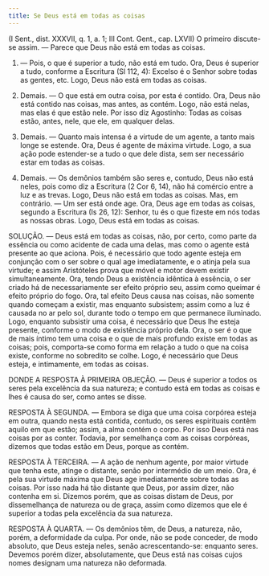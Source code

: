 ```yaml
---
title: Se Deus está em todas as coisas
---
```


(I Sent., dist. XXXVII, q. 1, a. 1; III Cont. Gent., cap. LXVII)
  O primeiro discute-se assim. — Parece que Deus não está em todas as coisas.  

1. — Pois, o que é superior a tudo, não está em tudo. Ora, Deus é superior a tudo, conforme a Escritura (Sl 112, 4): Excelso é o Senhor sobre todas as gentes, etc. Logo, Deus não está em todas as coisas.  

2. Demais. — O que está em outra coisa, por esta é contido. Ora, Deus não está contido nas coisas, mas antes, as contém. Logo, não está nelas, mas elas é que estão nele. Por isso diz Agostinho: Todas as coisas estão, antes, nele, que ele, em qualquer delas.  

3. Demais. — Quanto mais intensa é a virtude de um agente, a tanto mais longe se estende. Ora, Deus é agente de máxima virtude. Logo, a sua ação pode estender-se a tudo o que dele dista, sem ser necessário estar em todas as coisas.  

4. Demais. — Os demônios também são seres e, contudo, Deus não está neles, pois como diz a Escritura (2 Cor 6, 14), não há comércio entre a luz e as trevas. Logo, Deus não está em todas as coisas.  Mas, em contrário. — Um ser está onde age. Ora, Deus age em todas as coisas, segundo a Escritura (Is 26, 12): Senhor, tu és o que fizeste em nós todas as nossas obras. Logo, Deus está em todas as coisas.  

SOLUÇÃO. — Deus está em todas as coisas, não, por certo, como parte da essência ou como acidente de cada uma delas, mas como o agente está presente ao que aciona. Pois, é necessário que todo agente esteja em conjunção com o ser sobre o qual age imediatamente, e o atinja pela sua virtude; e assim Aristóteles prova que móvel e motor devem existir simultaneamente. Ora, tendo Deus a existência idêntica à essência, o ser criado há de necessariamente ser efeito próprio seu, assim como queimar é efeito próprio do fogo. Ora, tal efeito Deus causa nas coisas, não somente quando começam a existir, mas enquanto subsistem; assim como a luz é causada no ar pelo sol, durante todo o tempo em que permanece iluminado. Logo, enquanto subsistir uma coisa, é necessário que Deus lhe esteja presente, conforme o modo de existência próprio dela. Ora, o ser é o que de mais íntimo tem uma coisa e o que de mais profundo existe em todas as coisas; pois, comporta-se como forma em relação a tudo o que na coisa existe, conforme no sobredito se colhe. Logo, é necessário que Deus esteja, e intimamente, em todas as coisas.  

DONDE A RESPOSTA À PRIMEIRA OBJEÇÃO. — Deus é superior a todos os seres pela excelência da sua natureza; e contudo está em todas as coisas e lhes é causa do ser, como antes se disse.  

RESPOSTA À SEGUNDA. — Embora se diga que uma coisa corpórea esteja em outra, quando nesta está contida, contudo, os seres espirituais contêm aquilo em que estão; assim, a alma contém o corpo. Por isso Deus está nas coisas por as conter. Todavia, por semelhança com as coisas corpóreas, dizemos que todas estão em Deus, porque as contém.  

RESPOSTA À TERCEIRA. — A ação de nenhum agente, por maior virtude que tenha este, atinge o distante, senão por intermédio de um meio. Ora, é pela sua virtude máxima que Deus age imediatamente sobre todas as coisas. Por isso nada há tão distante que Deus, por assim dizer, não contenha em si. Dizemos porém, que as coisas distam de Deus, por dissemelhança de natureza ou de graça, assim como dizemos que ele é superior a todas pela excelência da sua natureza.  

RESPOSTA À QUARTA. — Os demônios têm, de Deus, a natureza, não, porém, a deformidade da culpa. Por onde, não se pode conceder, de modo absoluto, que Deus esteja neles, senão acrescentando-se: enquanto seres. Devemos porém dizer, absolutamente, que Deus está nas coisas cujos nomes designam uma natureza não deformada.